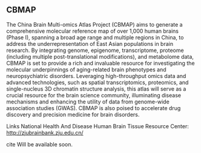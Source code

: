 ## CBMAP
The China Brain Multi-omics Atlas Project (CBMAP) aims to generate a comprehensive molecular reference map of over 1,000 human brains (Phase I), spanning a broad age range and multiple regions in China, to address the underrepresentation of East Asian populations in brain research. By integrating genome, epigenome, transcriptome, proteome (including multiple post-translational modifications), and metabolome data, CBMAP is set to provide a rich and invaluable resource for investigating the molecular underpinnings of aging-related brain phenotypes and neuropsychiatric disorders. Leveraging high-throughput omics data and advanced technologies, such as spatial transcriptomics, proteomics, and single-nucleus 3D chromatin structure analysis, this atlas will serve as a crucial resource for the brain science community, illuminating disease mechanisms and enhancing the utility of data from genome-wide association studies (GWAS). CBMAP is also poised to accelerate drug discovery and precision medicine for brain disorders. 

Links
National Health And Disease Human Brain Tissue Resource Center: http://zjubrainbank.zju.edu.cn/

cite
Will be available soon.
